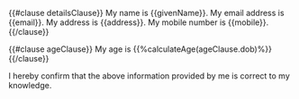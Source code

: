 {{#clause detailsClause}}
My name is {{givenName}}. My email address is {{email}}.
My address is {{address}}.
My mobile number is {{mobile}}.
{{/clause}}

{{#clause ageClause}}
 My age is {{%calculateAge(ageClause.dob)%}}
{{/clause}}

I hereby confirm that the above information provided by me is correct to my knowledge.